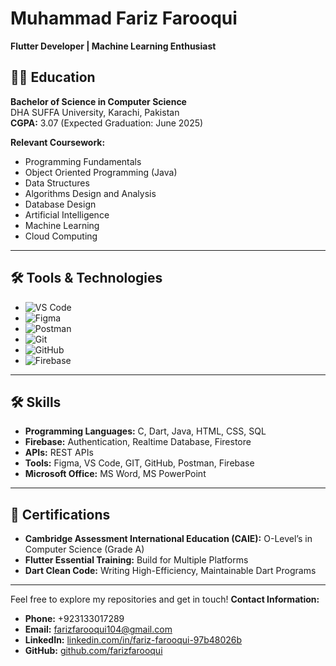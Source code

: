# Muhammad Fariz Farooqui

**Flutter Developer | Machine Learning Enthusiast**


## 🧑‍🎓 Education

**Bachelor of Science in Computer Science**  
DHA SUFFA University, Karachi, Pakistan  
**CGPA:** 3.07 (Expected Graduation: June 2025)

**Relevant Coursework:**
- Programming Fundamentals
- Object Oriented Programming (Java)
- Data Structures
- Algorithms Design and Analysis
- Database Design
- Artificial Intelligence
- Machine Learning
- Cloud Computing

---

## 🛠️ Tools & Technologies

- ![VS Code](https://img.shields.io/badge/VS%20Code-0078D4?style=for-the-badge&logo=visual%20studio%20code&logoColor=white)
- ![Figma](https://img.shields.io/badge/Figma-F24E1E?style=for-the-badge&logo=figma&logoColor=white)
- ![Postman](https://img.shields.io/badge/Postman-FF6C37?style=for-the-badge&logo=postman&logoColor=white)
- ![Git](https://img.shields.io/badge/Git-F05032?style=for-the-badge&logo=git&logoColor=white)
- ![GitHub](https://img.shields.io/badge/GitHub-181717?style=for-the-badge&logo=github&logoColor=white)
- ![Firebase](https://img.shields.io/badge/Firebase-FFCA28?style=for-the-badge&logo=firebase&logoColor=white)

---

## 🛠️ Skills

- **Programming Languages:** C, Dart, Java, HTML, CSS, SQL
- **Firebase:** Authentication, Realtime Database, Firestore
- **APIs:** REST APIs
- **Tools:** Figma, VS Code, GIT, GitHub, Postman, Firebase
- **Microsoft Office:** MS Word, MS PowerPoint

---

## 📜 Certifications

- **Cambridge Assessment International Education (CAIE):** O-Level’s in Computer Science (Grade A)
- **Flutter Essential Training:** Build for Multiple Platforms
- **Dart Clean Code:** Writing High-Efficiency, Maintainable Dart Programs

---

Feel free to explore my repositories and get in touch!
**Contact Information:**
- **Phone:** +923133017289
- **Email:** [farizfarooqui104@gmail.com](mailto:farizfarooqui104@gmail.com)
- **LinkedIn:** [linkedin.com/in/fariz-farooqui-97b48026b](https://www.linkedin.com/in/fariz-farooqui-97b48026b/)
- **GitHub:** [github.com/farizfarooqui](https://github.com/farizfarooqui)
